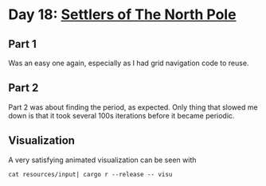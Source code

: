 # Day 18: [Settlers of The North Pole](https://adventofcode.com/2018/day/18)

## Part 1

Was an easy one again, especially as I had grid navigation code to reuse.

## Part 2

Part 2 was about finding the period, as expected. Only thing that slowed me down is that it took several 100s iterations before it became periodic.

## Visualization

A very satisfying animated visualization can be seen with

    cat resources/input| cargo r --release -- visu